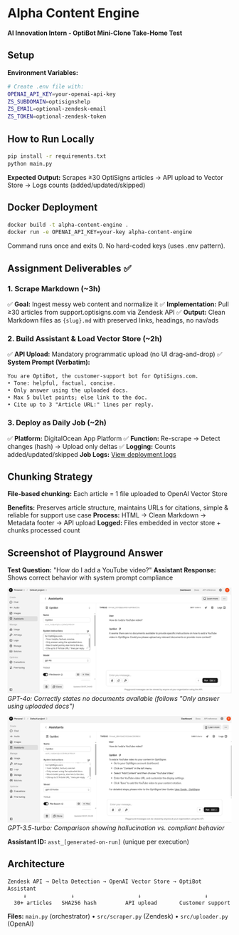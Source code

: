 # Alpha Content Engine

**AI Innovation Intern - OptiBot Mini-Clone Take-Home Test**

## Setup

**Environment Variables:**

```bash
# Create .env file with:
OPENAI_API_KEY=your-openai-api-key
ZS_SUBDOMAIN=optisignshelp
ZS_EMAIL=optional-zendesk-email
ZS_TOKEN=optional-zendesk-token
```

## How to Run Locally

```bash
pip install -r requirements.txt
python main.py
```

**Expected Output:** Scrapes ≥30 OptiSigns articles → API upload to Vector Store → Logs counts (added/updated/skipped)

## Docker Deployment

```bash
docker build -t alpha-content-engine .
docker run -e OPENAI_API_KEY=your-key alpha-content-engine
```

Command runs once and exits 0. No hard-coded keys (uses .env pattern).

## Assignment Deliverables ✅

### 1. Scrape Markdown (~3h)

✅ **Goal:** Ingest messy web content and normalize it
✅ **Implementation:** Pull ≥30 articles from support.optisigns.com via Zendesk API
✅ **Output:** Clean Markdown files as `{slug}.md` with preserved links, headings, no nav/ads

### 2. Build Assistant & Load Vector Store (~2h)

✅ **API Upload:** Mandatory programmatic upload (no UI drag-and-drop)
✅ **System Prompt (Verbatim):**

```
You are OptiBot, the customer-support bot for OptiSigns.com.
• Tone: helpful, factual, concise.
• Only answer using the uploaded docs.
• Max 5 bullet points; else link to the doc.
• Cite up to 3 "Article URL:" lines per reply.
```

### 3. Deploy as Daily Job (~2h)

✅ **Platform:** DigitalOcean App Platform
✅ **Function:** Re-scrape → Detect changes (hash) → Upload only deltas
✅ **Logging:** Counts added/updated/skipped
**Job Logs:** [View deployment logs](https://your-deployment-url/logs)

## Chunking Strategy

**File-based chunking:** Each article = 1 file uploaded to OpenAI Vector Store

**Benefits:** Preserves article structure, maintains URLs for citations, simple & reliable for support use case
**Process:** HTML → Clean Markdown → Metadata footer → API upload
**Logged:** Files embedded in vector store + chunks processed count

## Screenshot of Playground Answer

**Test Question:** "How do I add a YouTube video?"
**Assistant Response:** Shows correct behavior with system prompt compliance

![GPT-4o Response](images/gpt-4o.png)
_GPT-4o: Correctly states no documents available (follows "Only answer using uploaded docs")_

![GPT-3.5-turbo Response](images/gpt-3.5-turbo.png)
_GPT-3.5-turbo: Comparison showing hallucination vs. compliant behavior_

**Assistant ID:** `asst_[generated-on-run]` (unique per execution)

## Architecture

```
Zendesk API → Delta Detection → OpenAI Vector Store → OptiBot Assistant
     ↓              ↓                    ↓                    ↓
  30+ articles   SHA256 hash         API upload       Customer support
```

**Files:** `main.py` (orchestrator) • `src/scraper.py` (Zendesk) • `src/uploader.py` (OpenAI)
